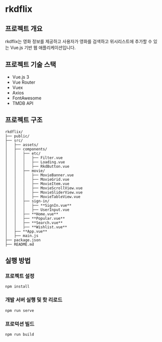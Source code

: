 # rkdflix

## 프로젝트 개요
rkdflix는 영화 정보를 제공하고 사용자가 영화를 검색하고 위시리스트에 추가할 수 있는 Vue.js 기반 웹 애플리케이션입니다.

## 프로젝트 기술 스택
- Vue.js 3
- Vue Router
- Vuex
- Axios
- FontAwesome
- TMDB API

## 프로젝트 구조
```
rkdflix/
├── public/
├── src/
│   ├── assets/
│   ├── components/
│   │   ├── etc/
│   │   │   ├── Filter.vue
│   │   │   ├── Loading.vue
│   │   │   ├── RkdButton.vue
│   │   ├── movie/
│   │   │   ├── MovieBanner.vue
│   │   │   ├── MovieGrid.vue
│   │   │   ├── MovieItem.vue
│   │   │   ├── MovieScrollView.vue
│   │   │   ├── MovieSliderView.vue
│   │   │   ├── MovieTableView.vue
│   │   ├── sign-in/
│   │   │   ├── **SignIn.vue**
│   │   │   ├── UserInput.vue
│   │   ├── **Home.vue**
│   │   ├── **Popular.vue**
│   │   ├── **Search.vue**
│   │   ├── **Wishlist.vue**
│   ├── **App.vue**
│   ├── main.js
├── package.json
├── README.md
```

## 실행 방법

### 프로젝트 설정
```
npm install
```

### 개발 서버 실행 및 핫 리로드
```
npm run serve
```

### 프로덕션 빌드
```
npm run build
```
